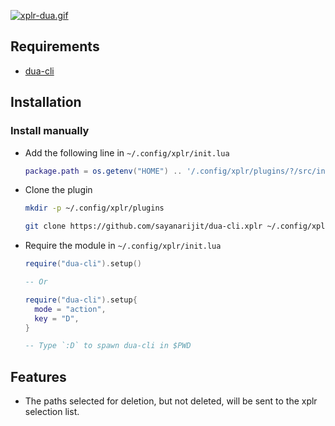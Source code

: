 [![xplr-dua.gif](https://s4.gifyu.com/images/xplr-dua.gif)](https://gifyu.com/image/rGze)


Requirements
------------

- [dua-cli](https://github.com/Byron/dua-cli)


Installation
------------

### Install manually

- Add the following line in `~/.config/xplr/init.lua`

  ```lua
  package.path = os.getenv("HOME") .. '/.config/xplr/plugins/?/src/init.lua'
  ```

- Clone the plugin

  ```bash
  mkdir -p ~/.config/xplr/plugins

  git clone https://github.com/sayanarijit/dua-cli.xplr ~/.config/xplr/plugins/dua-cli
  ```

- Require the module in `~/.config/xplr/init.lua`

  ```lua
  require("dua-cli").setup()
  
  -- Or
  
  require("dua-cli").setup{
    mode = "action",
    key = "D",
  }

  -- Type `:D` to spawn dua-cli in $PWD
  ```


Features
--------

- The paths selected for deletion, but not deleted, will be sent to the xplr
  selection list.

